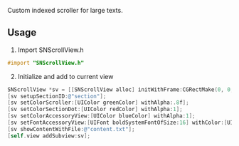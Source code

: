 Custom indexed scroller for large texts.

## Usage

1. Import SNScrollView.h

```objectivec
#import "SNScrollView.h"
 ```
 
2. Initialize and add to current view

```objectivec
SNScrollView *sv = [[SNScrollView alloc] initWithFrame:CGRectMake(0, 0, self.view.frame.size.width, self.view.frame.size.height)];
[sv setupSectionID:@"section"];
[sv setColorScroller:[UIColor greenColor] withAlpha:.8f];
[sv setColorSectionDot:[UIColor redColor] withAlpha:1];
[sv setColorAccessoryView:[UIColor blueColor] withAlpha:1];
[sv setFontAccessoryView:[UIFont boldSystemFontOfSize:16] withColor:[UIColor redColor]];
[sv showContentWithFile:@"content.txt"];
[self.view addSubview:sv];
```